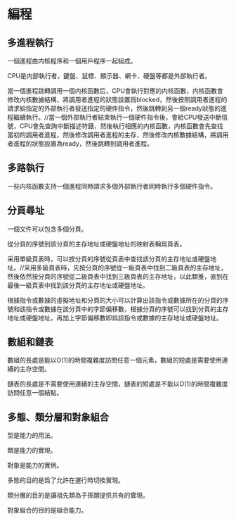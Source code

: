 # 編程

## 多進程執行

一個進程由内核程序和一個用戶程序一起組成。

CPU是内部執行者，鍵盤、鼠標、顯示器、網卡、硬盤等都是外部執行者。

當一個進程跳轉調用一個内核函數后，CPU會執行對應的内核函數，内核函數會修改内核數據結構，將調用者進程的狀態設置爲blocked，然後按照調用者進程的請求給指定的外部執行者發送指定的硬件指令，然後跳轉到另一個ready狀態的進程繼續執行。//當一個外部執行者結束執行一個硬件指令後，會給CPU發送中斷信號，CPU會先查詢中斷描述符錶，然後執行相應的内核函數，内核函數會先查找當初的調用者進程，然後修改調用者進程的主存，然後修改内核數據結構，將調用者進程的狀態設置為ready，然後跳轉到調用者進程。

## 多路執行

一些内核函數支持一個進程同時請求多個外部執行者同時執行多個硬件指令。

## 分頁尋址

一個文件可以包含多個分頁。

從分頁的序號到該分頁的主存地址或硬盤地址的映射表稱爲頁表。

采用單級頁表時，可以按分頁的序號從頁表中查找該分頁的主存地址或硬盤地址。//采用多級頁表時，先按分頁的序號從一級頁表中找到二級頁表的主存地址，然後依然按分頁的序號從二級頁表中找到三級頁表的主存地址，以此類推，直到在最後一級頁表中找到該分頁的主存地址或硬盤地址。

根據指令或數據的虛擬地址和分頁的大小可以計算出該指令或數據所在的分頁的序號和該指令或數據在該分頁中的字節偏移數，根據分頁的序號可以找到分頁的主存地址或硬盤地址，再加上字節偏移數即爲該指令或數據的主存地址或硬盤地址。

## 數組和鏈表

數組的長處是能以O(1)的時間複雜度訪問任意一個元素，數組的短處是需要使用連續的主存空間。

鏈表的長處是不需要使用連續的主存空間，鏈表的短處是不能以O(1)的時間複雜度訪問任意一個結點。

## 多態、類分層和對象組合

型是能力的用法。

類是能力的實現。

對象是能力的實例。

多態的目的是爲了允許在運行時切換實現。

類分層的目的是讓祖先類為子孫類提供共有的實現。

對象組合的目的是組合能力。
